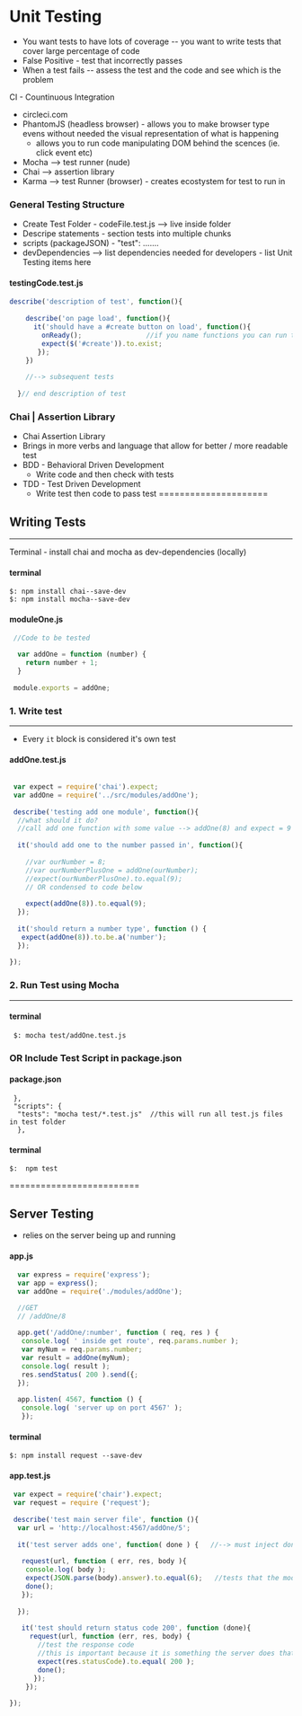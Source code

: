 Unit Testing
===

 - You want tests to have lots of coverage -- you want to write tests that cover large percentage of code 
 - False Positive - test that incorrectly passes
 - When a test fails -- assess the test and the code and see which is the problem

CI - Countinuous Integration
  - circleci.com
  - PhantomJS (headless browser) - allows you to make browser type evens without needed the visual representation of what is happening
    - allows you to run code manipulating DOM behind the scences (ie. click event etc)
  - Mocha --> test runner (nude)
  - Chai --> assertion library
  - Karma --> test Runner (browser) - creates ecostystem for test to run in 
  

### General Testing Structure
  - Create Test Folder - codeFile.test.js --> live inside folder
  - Descripe statements - section tests into multiple chunks
  - scripts (packageJSON) - "test": .......
  - devDependencies --> list dependencies needed for developers - list Unit Testing items here

#### testingCode.test.js
```javascript
describe('description of test', function(){
    
    describe('on page load', function(){
      it('should have a #create button on load', function(){
        onReady();                //if you name functions you can run tests on them - you cannot if they are all nested
        expect($('#create')).to.exist;
       });
    })
    
    //--> subsequent tests 
   
  }// end description of test
```

### Chai | Assertion Library
 - Chai Assertion Library 
 - Brings in more verbs and language that allow for better / more readable test
 - BDD - Behavioral Driven Development
   - Write code and then check with tests
 - TDD - Test Driven Development
   - Write test then code to pass test
=====================

## Writing Tests
-------------------------------------
Terminal - install chai and mocha as dev-dependencies (locally)
#### terminal
```
$: npm install chai--save-dev
$: npm install mocha--save-dev
```

#### moduleOne.js
```javascript
 //Code to be tested

  var addOne = function (number) {
    return number + 1;
  }
 
 module.exports = addOne;
```
### 1. Write test
-------------------------------------
 - Every `it` block is considered it's own test 
#### addOne.test.js
```javascript
 
 var expect = require('chai').expect;
 var addOne = require('../src/modules/addOne');
 
 describe('testing add one module', function(){
  //what should it do?
  //call add one function with some value --> addOne(8) and expect = 9
  
  it('should add one to the number passed in', function(){
   
    //var ourNumber = 8;
    //var ourNumberPlusOne = addOne(ourNumber);
    //expect(ourNumberPlusOne).to.equal(9);
    // OR condensed to code below
  
    expect(addOne(8)).to.equal(9);
  }); 
  
  it('should return a number type', function () {
   expect(addOne(8)).to.be.a('number');
  });
  
});
```

### 2. Run Test using Mocha
-------------------------------------
#### terminal
```
 $: mocha test/addOne.test.js
```
### OR Include Test Script in package.json
#### package.json
```
 },
 "scripts": {
  "tests": "mocha test/*.test.js"  //this will run all test.js files in test folder
  },
```
#### terminal
```
$:  npm test
```
=========================

## Server Testing
 - relies on the server being up and running
 
#### app.js
```javascript
  var express = require('express');
  var app = express();
  var addOne = require('./modules/addOne');

  //GET
  // /addOne/8
  
  app.get('/addOne/:number', function ( req, res ) {
   console.log( ' inside get route', req.params.number );
   var myNum = req.params.number;
   var result = addOne(myNum);
   console.log( result );
   res.sendStatus( 200 ).send({;  
  });
  
  app.listen( 4567, function () {
   console.log( 'server up on port 4567' );
   });

```
#### terminal
```
$: npm install request --save-dev
```

#### app.test.js
```javascript
 var expect = require('chair').expect;
 var request = require ('request');
 
 describe('test main server file', function (){
  var url = 'http://localhost:4567/addOne/5';
  
  it('test server adds one', function( done ) {   //--> must inject done so that you are able to later call it
   
   request(url, function ( err, res, body ){  
    console.log( body );   
    expect(JSON.parse(body).answer).to.equal(6);   //tests that the module works (repeating unit test)  
    done();   
   });
   
  });
  
   it('test should return status code 200', function (done){
     request(url, function (err, res, body) {
       //test the response code 
       //this is important because it is something the server does that has nothing to do with module  
       expect(res.statusCode).to.equal( 200 );
       done();
      });
    });
  
}); 
```
